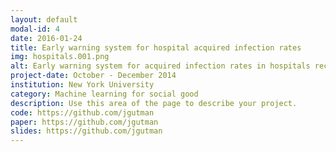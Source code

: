 ```yaml
---
layout: default
modal-id: 4
date: 2016-01-24
title: Early warning system for hospital acquired infection rates
img: hospitals.001.png
alt: Early warning system for acquired infection rates in hospitals receiving Medicare funding
project-date: October - December 2014
institution: New York University
category: Machine learning for social good
description: Use this area of the page to describe your project.
code: https://github.com/jgutman
paper: https://github.com/jgutman
slides: https://github.com/jgutman
---
```

